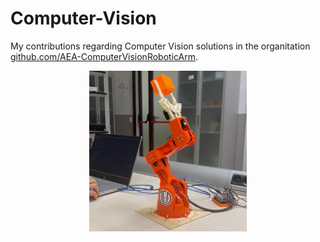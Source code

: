 # Computer-Vision
My contributions regarding Computer Vision solutions in the organitation [github.com/AEA-ComputerVisionRoboticArm](https://github.com/AEA-ComputerVisionRoboticArm). 

<p align="center">
    <img src="robotic arm.jpg" alt="Descrizione dell'immagine" width="50%">
</p>








